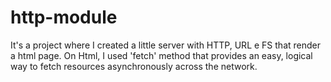 # http-module
It's a project where I created a little server with HTTP, URL e FS that render a html page. On Html, I used 'fetch' method that provides an easy, logical way to fetch resources asynchronously across the network.
